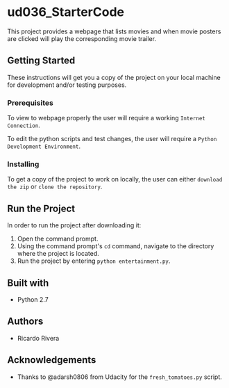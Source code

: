 # ud036_StarterCode
This project provides a webpage that lists movies and when movie posters are clicked will play the corresponding movie trailer. 

## Getting Started
These instructions will get you a copy of the project on your local machine for development and/or testing purposes.

### Prerequisites
To view to webpage properly the user will require a working `Internet Connection`. 

To edit the python scripts and test changes, the user will require a `Python Development Environment`. 

### Installing
To get a copy of the project to work on locally, the user can either `download the zip` or `clone the repository`.

## Run the Project
In order to run the project after downloading it:
1) Open the command prompt.
2) Using the command prompt's `cd` command, navigate to the directory where the project is located.
3) Run the project by entering `python entertainment.py`.

## Built with
* Python 2.7 

## Authors
* Ricardo Rivera

## Acknowledgements
*  Thanks to @adarsh0806 from Udacity for the `fresh_tomatoes.py` script.  

